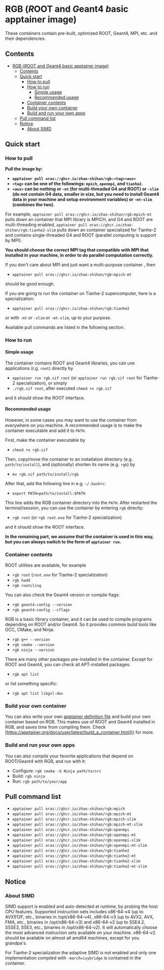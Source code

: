 # RGB (*R*OOT and *G*eant4 *b*asic apptainer image)

These containers contain pre-built, optimized ROOT, Geant4, MPI, etc. and their dependencies.

## Contents

- [RGB (*R*OOT and *G*eant4 *b*asic apptainer image)](#rgb-root-and-geant4-basic-apptainer-image)
  - [Contents](#contents)
  - [Quick start](#quick-start)
    - [How to pull](#how-to-pull)
    - [How to run](#how-to-run)
      - [Simple usage](#simple-usage)
      - [Recommended usage](#recommended-usage)
    - [Container contents](#container-contents)
    - [Build your own container](#build-your-own-container)
    - [Build and run your own apps](#build-and-run-your-own-apps)
  - [Pull command list](#pull-command-list)
  - [Notice](#notice)
    - [About SIMD](#about-simd)

## Quick start

### How to pull

**Pull the image by:**

- **`apptainer pull oras://ghcr.io/zhao-shihan/rgb:<tag><aux>`**
- **`<tag>` can be one of the followings: `mpich`, `openmpi`, and `tianhe2`.**
- **`<aux>` can be nothing or `-mt` (for multi-threaded G4 and ROOT) or `-slim` (do not contain G4 data, smaller in size, but you need to install Geant4 data in your machine and setup environment variables) or `-mt-slim` (combines the two).**

For example, `apptainer pull oras://ghcr.io/zhao-shihan/rgb:mpich-mt` pulls down an container that MPI library is MPICH, and G4 and ROOT are multi-threading enabled, `apptainer pull oras://ghcr.io/zhao-shihan/rgb:tianhe2-slim` pulls down an container specialized for Tianhe-2 and contains single-threaded G4 and ROOT (parallel computing is support by MPI).

**You should choose the correct MPI tag that compatible with MPI that installed in your machine, in order to do parallel computation correctly.** 

If you don't care about MPI and just want a multi-purpose container , then

- `apptainer pull oras://ghcr.io/zhao-shihan/rgb:mpich-mt`

should be good enough.

If you are going to run the container on Tianhe-2 supercomputer, here is a specialization:

- `apptainer pull oras://ghcr.io/zhao-shihan/rgb:tianhe2`

or with `-mt` or `-slim` or `-mt-slim`, up to your purpose.

Available pull commands are listed in the following section.

### How to run

#### Simple usage

The container contains ROOT and Geant4 libraries, you can use applications (r.g. `root`) directly by

- `apptainer run rgb.sif root` (or `apptainer run rgb.sif root` for Tianhe-2 specialization), or simply
- `./rgb.sif root`, after executed `chmod +x rgb.sif`

and it should show the ROOT interface. 

#### Recommended usage

However, in some cases you may want to use the container from everywhere on you machine.
A recommended usage is to make the container executable and add it to `PATH`.

First, make the container executable by

- `chmod +x rgb.sif`

Then, copy/move the container to an installation directory (e.g. `path/to/install`), and (optionally) shorten its name (e.g. `rgb`) by

- `mv rgb.sif path/to/install/rgb`

After that, add the following line in e.g. `~/.bashrc`:

- `export PATH=path/to/install:$PATH`

This line adds the RGB container directory into the `PATH`.
After restarted the terminal/session, you can use the container by entering `rgb` directly:

- `rgb root` (or `rgb root.exe` for Tianhe-2 specialization)
  
and it should show the ROOT interface.

**In the remaining part, we assume that the container is used in this way, but you can always switch to the form of `apptainer run`.**

### Container contents

ROOT utilities are available, for example

- `rgb root` (`root.exe` for Tianhe-2 specialization)
- `rgb hadd`
- `rgb rootcling`

You can also check the Geant4 version or complie flags:

- `rgb geant4-config --version`
- `rgb geant4-config --cflags`

RGB is a basic library container, and it can be used to compile programs depending on ROOT and/or Geant4.
So it provides common build tools like GCC, CMake, and Ninja:

- `rgb g++ --version`
- `rgb cmake --version`
- `rgb ninja --version`

There are many other packages pre-installed in the container.
Except for ROOT and Geant4, you can check all APT-installed packages:

- `rgb apt list`

or list something specific:

- `rgb apt list libgsl-dev`

### Build your own container

You can also write your own [apptainer definition file](https://apptainer.org/docs/user/latest/definition_files.html) and build your own container based on RGB.
This makes use of ROOT and Geant4 installed in RGB, and saves time from compiling them.
Check [https://apptainer.org/docs/user/latest/build_a_container.html]() for more.

### Build and run your own apps

You can also compile your favorite applications that depend on ROOT/Geant4 with RGB, and run with it:

- Configure: `rgb cmake -G Ninja path/to/src`
- Build: `rgb ninja`
- Run: `rgb path/to/your/app`

## Pull command list

- `apptainer pull oras://ghcr.io/zhao-shihan/rgb:mpich`
- `apptainer pull oras://ghcr.io/zhao-shihan/rgb:mpich-mt`
- `apptainer pull oras://ghcr.io/zhao-shihan/rgb:mpich-slim`
- `apptainer pull oras://ghcr.io/zhao-shihan/rgb:mpich-mt-slim`
- `apptainer pull oras://ghcr.io/zhao-shihan/rgb:openmpi`
- `apptainer pull oras://ghcr.io/zhao-shihan/rgb:openmpi-mt`
- `apptainer pull oras://ghcr.io/zhao-shihan/rgb:openmpi-slim`
- `apptainer pull oras://ghcr.io/zhao-shihan/rgb:openmpi-mt-slim`
- `apptainer pull oras://ghcr.io/zhao-shihan/rgb:tianhe2`
- `apptainer pull oras://ghcr.io/zhao-shihan/rgb:tianhe2-mt`
- `apptainer pull oras://ghcr.io/zhao-shihan/rgb:tianhe2-slim`
- `apptainer pull oras://ghcr.io/zhao-shihan/rgb:tianhe2-mt-slim`

## Notice

### About SIMD

SIMD support is enabled and auto-detected at runtime, by probing the host CPU features. Supported instruction sets includes x86-64-v4 (up to AVX512F, etc., binaries in /opt/x86-64-v4), x86-64-v3 (up to AVX2, AVX, FMA, etc., binaries in /opt/x86-64-v3) and x86-64-v2 (up to SSE4.2, SSSE3, SSE3, etc., binaries in /opt/x86-64-v2).
It will automatically choose the most advanced instruction sets available on your machine. x86-64-v2 should be available on almost all amd64 machines, except for you grandpa's.

For Tianhe-2 specialization the adaptive SIMD is not enabled and only one implementation compiled with `-march=ivybridge` is contained in the container.
